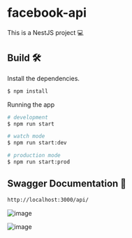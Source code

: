 # facebook-api

This is a NestJS project 💻

## Build 🛠

Install the dependencies.

```bash
$ npm install
```

Running the app

```bash
# development
$ npm run start

# watch mode
$ npm run start:dev

# production mode
$ npm run start:prod
```

## Swagger Documentation 📖

```bash
http://localhost:3000/api/
```
![image](https://user-images.githubusercontent.com/45662902/156673203-1bd19825-02cd-4714-9246-75422de2650f.png)

![image](https://user-images.githubusercontent.com/45662902/156673255-0d8c4fbc-ddc8-476a-9463-2d2e24dc369b.png)

